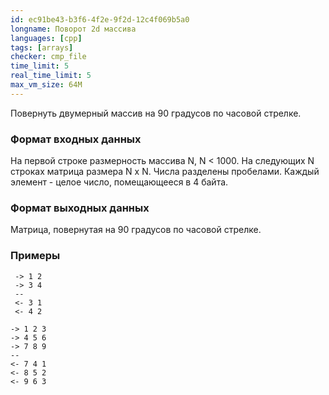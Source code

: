 ```yaml
---
id: ec91be43-b3f6-4f2e-9f2d-12c4f069b5a0
longname: Поворот 2d массива
languages: [cpp]
tags: [arrays]
checker: cmp_file
time_limit: 5
real_time_limit: 5
max_vm_size: 64M
---
```



Повернуть двумерный массив на 90 градусов по часовой стрелке.

### Формат входных данных

На первой строке размерность массива N, N < 1000. На следующих N строках матрица размера N x N. Числа разделены пробелами.
Каждый элемент - целое число, помещающееся в 4 байта.

### Формат выходных данных

Матрица, повернутая на 90 градусов по часовой стрелке.

### Примеры

```
 -> 1 2
 -> 3 4
 --
 <- 3 1
 <- 4 2
 ```

 ```
 -> 1 2 3
 -> 4 5 6
 -> 7 8 9
 --
 <- 7 4 1
 <- 8 5 2
 <- 9 6 3
 ```
